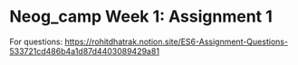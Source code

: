 # Neog_camp Week 1: Assignment 1

For questions: https://rohitdhatrak.notion.site/ES6-Assignment-Questions-533721cd486b4a1d87d4403089429a81

